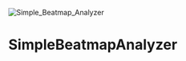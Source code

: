 ![Simple_Beatmap_Analyzer](https://github.com/Raregendary/SimpleBeatmapAnalyzer/assets/71941668/679f6d14-0747-41da-ba42-28cbadc19d70)

# SimpleBeatmapAnalyzer
